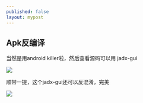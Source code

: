 ```yaml
---
published: false
layout: mypost
---
```

## Apk反编译

当然是用android killer啦，然后查看源码可以用 jadx-gui


![](https://s2.loli.net/2022/05/01/QmAz8MsDnabvHGU.png)

顺带一提，这个jadx-gui还可以反混淆，完美

![](https://s2.loli.net/2022/05/01/C93LJAsxbXgW2am.png)




